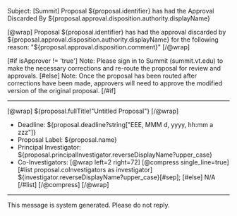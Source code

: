 Subject: [Summit] Proposal ${proposal.identifier} has had the Approval Discarded By ${proposal.approval.disposition.authority.displayName}

[@wrap]
Proposal ${proposal.identifier} has had the approval discarded by ${proposal.approval.disposition.authority.displayName} for the following reason: "${proposal.approval.disposition.comment}"
[/@wrap]

[#if isApprover != 'true']
Note: Please sign in to Summit (summit.vt.edu) to make the necessary corrections and re-route the proposal for review and approvals.
[#else]
Note: Once the proposal has been routed after corrections have been made, approvers will need to approve the modified version of the original proposal.
[/#if]

------------------------------------------------------------------------
[@wrap]
${proposal.fullTitle!"Untitled Proposal"}
[/@wrap]

* Deadline:
  ${proposal.deadline?string["EEE, MMM d, yyyy, hh:mm a zzz"]}
* Proposal Label:
  ${proposal.name}
* Principal Investigator:
  ${proposal.principalInvestigator.reverseDisplayName?upper_case}
* Co-Investigators:
  [@wrap left=2 right=72]
  [@compress single_line=true]
  [#list proposal.coInvestigators as investigator]
  ${investigator.reverseDisplayName?upper_case}[#sep];
  [#else] N/A
  [/#list]
  [/@compress]
  [/@wrap]

------------------------------------------------------------------------
This message is system generated.
Please do not reply.
